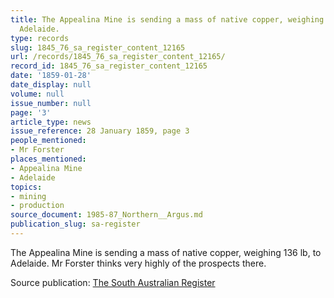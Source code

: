 ```yaml
---
title: The Appealina Mine is sending a mass of native copper, weighing 136 lb, to
  Adelaide.
type: records
slug: 1845_76_sa_register_content_12165
url: /records/1845_76_sa_register_content_12165/
record_id: 1845_76_sa_register_content_12165
date: '1859-01-28'
date_display: null
volume: null
issue_number: null
page: '3'
article_type: news
issue_reference: 28 January 1859, page 3
people_mentioned:
- Mr Forster
places_mentioned:
- Appealina Mine
- Adelaide
topics:
- mining
- production
source_document: 1985-87_Northern__Argus.md
publication_slug: sa-register
---
```


The Appealina Mine is sending a mass of native copper, weighing 136 lb, to Adelaide.  Mr Forster thinks very highly of the prospects there.

Source publication: [The South Australian Register](/publications/sa-register/)

